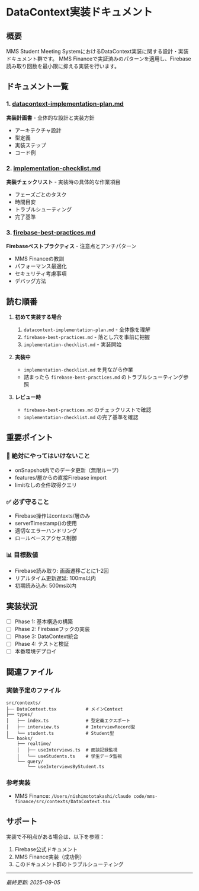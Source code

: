 # DataContext実装ドキュメント

## 概要
MMS Student Meeting SystemにおけるDataContext実装に関する設計・実装ドキュメント群です。
MMS Financeで実証済みのパターンを適用し、Firebase読み取り回数を最小限に抑える実装を行います。

## ドキュメント一覧

### 1. [datacontext-implementation-plan.md](./datacontext-implementation-plan.md)
**実装計画書** - 全体的な設計と実装方針
- アーキテクチャ設計
- 型定義
- 実装ステップ
- コード例

### 2. [implementation-checklist.md](./implementation-checklist.md) 
**実装チェックリスト** - 実装時の具体的な作業項目
- フェーズごとのタスク
- 時間目安
- トラブルシューティング
- 完了基準

### 3. [firebase-best-practices.md](./firebase-best-practices.md)
**Firebaseベストプラクティス** - 注意点とアンチパターン
- MMS Financeの教訓
- パフォーマンス最適化
- セキュリティ考慮事項
- デバッグ方法

## 読む順番

1. **初めて実装する場合**
   1. `datacontext-implementation-plan.md` - 全体像を理解
   2. `firebase-best-practices.md` - 落とし穴を事前に把握
   3. `implementation-checklist.md` - 実装開始

2. **実装中**
   - `implementation-checklist.md` を見ながら作業
   - 詰まったら `firebase-best-practices.md` のトラブルシューティング参照

3. **レビュー時**
   - `firebase-best-practices.md` のチェックリストで確認
   - `implementation-checklist.md` の完了基準を確認

## 重要ポイント

### 🚫 絶対にやってはいけないこと
- onSnapshot内でのデータ更新（無限ループ）
- features/層からの直接Firebase import
- limitなしの全件取得クエリ

### ✅ 必ず守ること
- Firebase操作はcontexts/層のみ
- serverTimestamp()の使用
- 適切なエラーハンドリング
- ロールベースアクセス制御

### 📊 目標数値
- Firebase読み取り: 画面遷移ごとに1-2回
- リアルタイム更新遅延: 100ms以内
- 初期読み込み: 500ms以内

## 実装状況

- [ ] Phase 1: 基本構造の構築
- [ ] Phase 2: Firebaseフックの実装
- [ ] Phase 3: DataContext統合
- [ ] Phase 4: テストと検証
- [ ] 本番環境デプロイ

## 関連ファイル

### 実装予定のファイル
```
src/contexts/
├── DataContext.tsx           # メインContext
├── types/
│   ├── index.ts              # 型定義エクスポート
│   ├── interview.ts          # InterviewRecord型
│   └── student.ts            # Student型
└── hooks/
    ├── realtime/
    │   ├── useInterviews.ts  # 面談記録監視
    │   └── useStudents.ts    # 学生データ監視
    └── query/
        └── useInterviewsByStudent.ts
```

### 参考実装
- MMS Finance: `/Users/nishimototakashi/claude code/mms-finance/src/contexts/DataContext.tsx`

## サポート

実装で不明点がある場合は、以下を参照：
1. Firebase公式ドキュメント
2. MMS Finance実装（成功例）
3. このドキュメント群のトラブルシューティング

---
*最終更新: 2025-09-05*